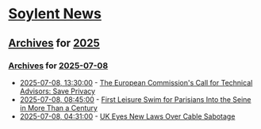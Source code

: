 # [Soylent News](../../../README.md)

## [Archives](../../index.md) for [2025](../index.md)

### [Archives](../../index.md) for [2025-07-08](index.md)

* [2025-07-08, 13:30:00](https://soylentnews.org/article.pl?sid=25/07/06/2318236&from=rss) - [The European Commission's Call for Technical Advisors: Save Privacy](https://soylentnews.org/article.pl?sid=25/07/06/2318236&from=rss)
* [2025-07-08, 08:45:00](https://soylentnews.org/article.pl?sid=25/07/06/2238227&from=rss) - [First Leisure Swim for Parisians Into the Seine in More Than a Century](https://soylentnews.org/article.pl?sid=25/07/06/2238227&from=rss)
* [2025-07-08, 04:31:00](https://soylentnews.org/article.pl?sid=25/07/06/1323229&from=rss) - [UK Eyes New Laws Over Cable Sabotage](https://soylentnews.org/article.pl?sid=25/07/06/1323229&from=rss)
